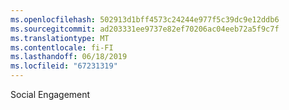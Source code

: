 ```yaml
---
ms.openlocfilehash: 502913d1bff4573c24244e977f5c39dc9e12ddb6
ms.sourcegitcommit: ad203331ee9737e82ef70206ac04eeb72a5f9c7f
ms.translationtype: MT
ms.contentlocale: fi-FI
ms.lasthandoff: 06/18/2019
ms.locfileid: "67231319"
---
```

Social Engagement